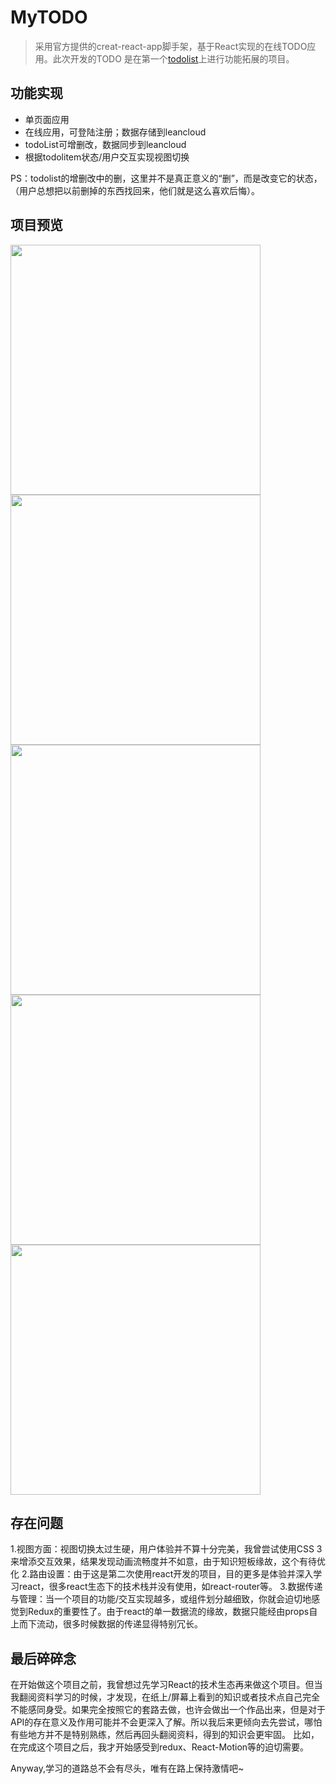 # MyTODO
> 采用官方提供的creat-react-app脚手架，基于React实现的在线TODO应用。此次开发的TODO 是在第一个[todolist](https://github.com/lynchuh/TodoList-demo)上进行功能拓展的项目。


## 功能实现
- 单页面应用
- 在线应用，可登陆注册；数据存储到leancloud
- todoList可增删改，数据同步到leancloud
- 根据todolitem状态/用户交互实现视图切换

PS：todolist的增删改中的删，这里并不是真正意义的“删”，而是改变它的状态，（用户总想把以前删掉的东西找回来，他们就是这么喜欢后悔）。
## 项目预览
<img src="http://pdoyygimo.bkt.clouddn.com/logUp-min.png" width="400px"/> <img src="http://pdoyygimo.bkt.clouddn.com/%E5%88%A0%E9%99%A4-min.png" width="400px"/><img src="http://pdoyygimo.bkt.clouddn.com/logIn-min.png" width="400px"/><img src="http://pdoyygimo.bkt.clouddn.com/%E5%BE%85%E5%8A%9E-min.png" width="400px"/><img src="http://pdoyygimo.bkt.clouddn.com/%E5%AE%8C%E6%88%90-min.png" width="400px"/>

## 存在问题
1.视图方面：视图切换太过生硬，用户体验并不算十分完美，我曾尝试使用CSS 3 来增添交互效果，结果发现动画流畅度并不如意，由于知识短板缘故，这个有待优化
2.路由设置：由于这是第二次使用react开发的项目，目的更多是体验并深入学习react，很多react生态下的技术栈并没有使用，如react-router等。
3.数据传递与管理：当一个项目的功能/交互实现越多，或组件划分越细致，你就会迫切地感觉到Redux的重要性了。由于react的单一数据流的缘故，数据只能经由props自上而下流动，很多时候数据的传递显得特别冗长。

## 最后碎碎念
  在开始做这个项目之前，我曾想过先学习React的技术生态再来做这个项目。但当我翻阅资料学习的时候，才发现，在纸上/屏幕上看到的知识或者技术点自己完全不能感同身受。如果完全按照它的套路去做，也许会做出一个作品出来，但是对于API的存在意义及作用可能并不会更深入了解。所以我后来更倾向去先尝试，哪怕有些地方并不是特别熟练，然后再回头翻阅资料，得到的知识会更牢固。
  比如，在完成这个项目之后，我才开始感受到redux、React-Motion等的迫切需要。
  
  Anyway,学习的道路总不会有尽头，唯有在路上保持激情吧~
